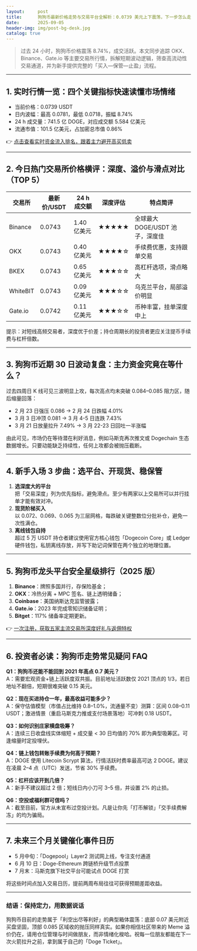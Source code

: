 ```yaml
---
layout:     post
title:      狗狗币最新价格走势与交易平台全解析：0.0739 美元上下震荡，下一步怎么走？
date:       2025-09-05
header-img: img/post-bg-desk.jpg
catalog: true
---
```


> 过去 24 小时，狗狗币价格震荡 8.74%，成交活跃。本文同步追踪 OKX、Binance、Gate.io 等主要交易所行情，拆解短期波动逻辑，筛查高流动性交易通道，并为新手提供完整的「买入—保管—止盈」流程。  

---

## 1. 实时行情一览：四个关键指标快速读懂市场情绪

- 当前价格：0.0739 USDT  
- 日内波幅：最高 0.0781，最低 0.0718，振幅 8.74%  
- 24 h 成交量：741.5 亿 DOGE，对应成交额 5.584 亿美元  
- 流通市值：101.5 亿美元，占加密总市值 0.86%

👉 [点击查看实时资金流入排名，跟着主力避开高买低卖](https://okxdog.com/)

---

## 2. 今日热门交易所价格横评：深度、溢价与滑点对比（TOP 5）

| 交易所 | 最新价/USDT | 24 h 成交额 | 深度评估 | 特点简评 |
| --- | --- | --- | --- | --- |
| Binance | 0.0743 | 1.40 亿美元 | ★★★★★ | 全球最大 DOGE/USDT 池子，深度佳 |
| OKX | 0.0743 | 0.40 亿美元 | ★★★★☆ | 手续费优惠，支持跟单交易 |
| BKEX | 0.0743 | 0.65 亿美元 | ★★★☆☆ | 高杠杆选项，滑点略大 |
| WhiteBIT | 0.0743 | 0.09 亿美元 | ★★★☆☆ | 乌克兰平台，局部溢价明显 |
| Gate.io | 0.0742 | 0.11 亿美元 | ★★★☆☆ | 币种丰富，挂单深度中上 |

提示：对短线高频交易者，深度优于价差；持仓周期长的投资者更应关注提币手续费与杠杆倍数。

---

## 3. 狗狗币近期 30 日波动复盘：主力资金究竟在等什么？

过去四周日 K 线可见三波明显上攻，每次高点均未突破 0.084–0.085 阻力区，随后缩量回落：

- 2 月 23 日强压 0.086 → 2 月 24 日跌幅 4.01%  
- 3 月 3 日冲顶 0.081 → 3 月 4-5 日连跌 7.43%  
- 3 月 21 日放量拉升 7.49% → 3 月 22-23 日回吐一半涨幅

由此可见，市场仍在等待潜在利好消息，例如马斯克再次推文或 Dogechain 生态数据增长。只要动能缺乏持续性，任何上攻都会被抛压截断。

---

## 4. 新手入场 3 步曲：选平台、开现货、稳保管

1. **选深度大的平台**  
   把「交易深度」列为优先指标，避免滑点。至少有两家以上交易所可以并行挂单才能有效对冲。
2. **现货阶梯买入**  
   以 0.072、0.069、0.065 为三层网格，每跌破关键整数位分批补仓，避免一次性满仓。
3. **离线钱包自持**  
   超过 5 万 USDT 持仓者建议使用官方核心钱包「Dogecoin Core」或 Ledger 硬件钱包，私钥离线存放，并写下助记词保管在两个独立的地理位置。

---

## 5. 狗狗币龙头平台安全星级排行（2025 版）

1. **Binance**：牌照多国并行，存保险基金；  
2. **OKX**：冷热分离 + MPC 签名、链上透明储备；  
3. **Coinbase**：美国纳斯达克监管披露；  
4. **Gate.io**：2023 年完成零知识储备证明；  
5. **Bitget**：117% 储备率定期更新。

👉 [一次注册，获取五家主流交易所深度好礼与返佣特权](https://okxdog.com/)

---

## 6. 投资者必读：狗狗币走势常见疑问 FAQ

**Q1：狗狗币还能不能回到 2021 年高点 0.7 美元？**  
A：需要宏观资金+链上活跃度双共振。目前地址活跃数仅 2021 顶点的 1/3，若日地址不翻倍，短期很难突破 0.15 美元。

**Q2：现在买进持仓一年，最高收益可能多少？**  
A：保守估值模型（市值占比维持 0.8–1.0%，流通量不变）测算：区间 0.08–0.11 USDT；激进情景（重启马斯克力推或支付场景落地）可冲刺 0.18 USDT。

**Q3：如何识别庄家横盘吸筹？**  
A：连续三日收盘线实体缩短 + 成交量 < 30 日均值的 70% 即为典型吸筹区。可逢缩量时定投埋伏。

**Q4：链上钱包转账手续费为何高于预期？**  
A：DOGE 使用 Litecoin Scrypt 算法，行情活跃时费率最高可达 2 DOGE。建议在凌晨 2–4 点（UTC）发送，节省 30% 手续费。

**Q5：杠杆应该开到几倍？**  
A：新手不建议超过 2 倍；短线日内小刀可 3–5 倍，并设置 2% 的止损。

**Q6：空投或福利群可信吗？**  
A：截至目前，官方从未宣布过空投计划。凡是让你先「打币解锁」「交手续费解冻」的均为骗局。

---

## 7. 未来三个月关键催化事件日历

- 5 月中旬：「Dogepool」Layer2 测试网上线，专注支付通道  
- 6 月 10 日：Doge-Ethereum 跨链桥升级节点投票  
- 7 月末：马斯克旗下社交平台可能试点 DOGE 打赏

将这些时间点加入交易日历，提前两周布局往往可获得预期差距收益。

---

### 结语：保持定力，用数据说话

狗狗币目前的走势属于「利空出尽等利好」的典型箱体震荡：底部 0.07 美元附近买盘坚固，顶部 0.085 区域收的抛压同样真实。如果你相信社区带来的 Meme 溢价仍在，请用仓位管理与时间做朋友，而非情绪化梭哈。祝每一位朋友都能在下一次火箭拉升之前，拿到属于自己的「Doge Ticket」。
